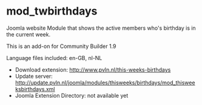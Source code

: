 # mod_twbirthdays
Joomla website Module that shows the active members who's birthday is in the current week.

This is an add-on for Community Builder 1.9

Language files included: en-GB, nl-NL

* Download extension: http://www.pvln.nl/this-weeks-birthdays
* Update server: http://update.pvln.nl/joomla/modules/thisweeks/birthdays/mod_thisweeksbirthdays.xml
* Joomla Extension Directory: not available yet

